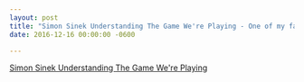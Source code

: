 ```yaml
---
layout: post
title: "Simon Sinek Understanding The Game We're Playing - One of my favorite videos of the year"
date: 2016-12-16 00:00:00 -0600

---
```

[Simon Sinek Understanding The Game We're Playing](https://www.youtube.com/watch?v=sjxNTcsquG8)

